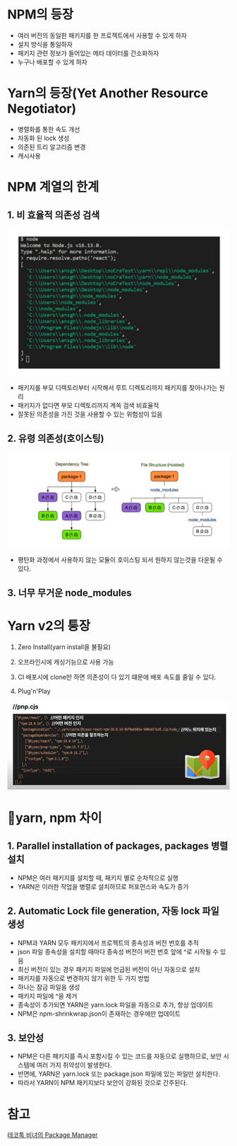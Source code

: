 # NPM의 등장
* 여러 버전의 동일한 패키지를 한 프로젝트에서 사용할 수 있게 하자
* 설치 방식을 통일하자
* 패키지 관련 정보가 들어있는 메타 데이터를 간소화하자
* 누구나 배포할 수 있게 하자


# Yarn의 등장(Yet Another Resource Negotiator)
* 병렬화를 통한 속도 개선
* 자동화 된 lock 생성
* 의존된 트리 알고리즘 변경
* 캐시사용


# NPM 계열의 한계
## 1. 비 효율적 의존성 검색

![npm](./npm.png)

* 패키지를 부모 디렉토리부터 시작해서 루트 디렉토리까지 패키지를 찾아나가는 원리
* 패키지가 없다면 부모 디렉토리까지 계쏙 검색 비효율적
* 잘못된 의존성을 가진 것을 사용할 수 있는 위험성이 있음

## 2. 유령 의존성(호이스팅)

![hoist](./hoist.png)

* 평탄화 과정에서 사용하지 않는 모듈이 호이스팅 되서 원하지 않는것을 다운될 수 있다.


## 3. 너무 무거운 node_modules


# Yarn v2의 틍장
1. Zero Install(yarn install을 불필요)

2. 오프라인시에 캐싱기능으로 사용 가능

3. CI 배포시에 clone만 하면 의존성이 다 있기 떄문에 배포 속도를 줄일 수 있다.

4. Plug'n'Play

![yarnv2](./yarnv2.png)


# 📌yarn, npm 차이

## 1. Parallel installation of packages, packages 병렬 설치

* NPM은 여러 패키지를 설치할 때, 패키지 별로 순차적으로 실행
* YARN은 이러한 작업을 병렬로 설치하므로 퍼포먼스와 속도가 증가

## 2. Automatic Lock file generation, 자동 lock 파일 생성

* NPM과 YARN 모두 패키지에서 프로젝트의 종속성과 버전 번호를 추적
* json 파일 종속성을 설치할 때마다 종속성 버전이 버전 번호 앞에 ^로 시작될 수 있음
* 최신 버전이 있는 경우 패키지 파일에 언급된 버전이 아닌 자동으로 설치
* 패키지를 자동으로 변경하지 않기 위한 두 가지 방법
* 하나는 잠금 파일을 생성
* 패키지 파일에 ^을 제거
* 종속성이 추가되면 YARN은 yarn.lock 파일을 자동으로 추가, 항상 업데이트
* NPM은 npm-shrinkwrap.json이 존재하는 경우에만 업데이트


## 3. 보안성
* NPM은 다른 패키지를 즉시 포함시킬 수 있는 코드를 자동으로 실행하므로, 보안 시스템에 여러 가지 취약성이 발생한다.  
* 반면에, YARN은 yarn.lock 또는 package.json 파일에 있는 파일만 설치한다.  
* 따라서 YARN이 NPM 패키지보다 보안이 강화된 것으로 간주된다.



# 참고
[테코톡 비녀의 Package Manager](https://www.youtube.com/watch?v=Ds7EjE8Rhjs)
